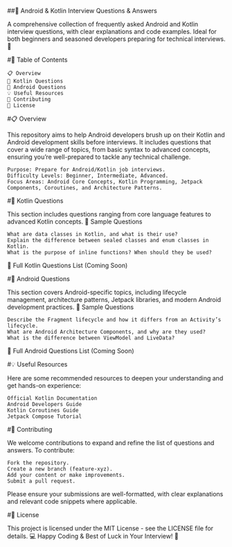  ##📘 Android & Kotlin Interview Questions & Answers

A comprehensive collection of frequently asked Android and Kotlin interview questions, with clear explanations and code examples. Ideal for both beginners and seasoned developers preparing for technical interviews. 🚀


 #📑 Table of Contents

    📋 Overview
    📂 Kotlin Questions
    📂 Android Questions
    💡 Useful Resources
    🤝 Contributing
    📜 License

 #📋 Overview

This repository aims to help Android developers brush up on their Kotlin and Android development skills before interviews. It includes questions that cover a wide range of topics, from basic syntax to advanced concepts, ensuring you’re well-prepared to tackle any technical challenge.

    Purpose: Prepare for Android/Kotlin job interviews.
    Difficulty Levels: Beginner, Intermediate, Advanced.
    Focus Areas: Android Core Concepts, Kotlin Programming, Jetpack Components, Coroutines, and Architecture Patterns.

 #📂 Kotlin Questions

This section includes questions ranging from core language features to advanced Kotlin concepts.
📝 Sample Questions

    What are data classes in Kotlin, and what is their use?
    Explain the difference between sealed classes and enum classes in Kotlin.
    What is the purpose of inline functions? When should they be used?

🔗 Full Kotlin Questions List (Coming Soon)

 #📂 Android Questions

This section covers Android-specific topics, including lifecycle management, architecture patterns, Jetpack libraries, and modern Android development practices.
📝 Sample Questions

    Describe the Fragment lifecycle and how it differs from an Activity’s lifecycle.
    What are Android Architecture Components, and why are they used?
    What is the difference between ViewModel and LiveData?

🔗 Full Android Questions List (Coming Soon)

 #💡 Useful Resources

Here are some recommended resources to deepen your understanding and get hands-on experience:

    Official Kotlin Documentation
    Android Developers Guide
    Kotlin Coroutines Guide
    Jetpack Compose Tutorial

 #🤝 Contributing

We welcome contributions to expand and refine the list of questions and answers. To contribute:

    Fork the repository.
    Create a new branch (feature-xyz).
    Add your content or make improvements.
    Submit a pull request.

Please ensure your submissions are well-formatted, with clear explanations and relevant code snippets where applicable.

 #📜 License

This project is licensed under the MIT License - see the LICENSE file for details.
💻 Happy Coding & Best of Luck in Your Interview! 🎯
